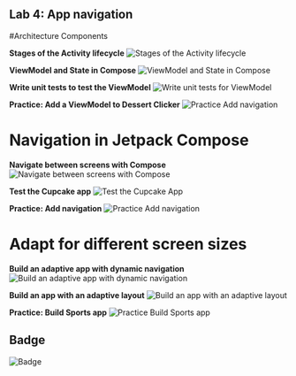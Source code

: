 ## Lab 4: App navigation


#Architecture Components

**Stages of the Activity lifecycle**
![Stages of the Activity lifecycle](https://github.com/DuKyHan/Lab-4-App-navigation/assets/87019372/16704662-07dc-4d04-9037-6e4e191f5f4b)

**ViewModel and State in Compose**
![ViewModel and State in Compose](https://github.com/DuKyHan/Lab-4-App-navigation/assets/87019372/23331e98-ce36-4100-bea8-9c2a3f6f7a4d)

**Write unit tests to test the ViewModel**
![Write unit tests for ViewModel](https://github.com/DuKyHan/Lab-4-App-navigation/assets/87019372/c7dd9a1e-d16b-492f-82e4-7b2391fac115)

**Practice: Add a ViewModel to Dessert Clicker**
![Practice Add navigation](https://github.com/DuKyHan/Lab-4-App-navigation/assets/87019372/b266310c-2557-4c71-b37f-4ede8df0089d)

 # Navigation in Jetpack Compose

 **Navigate between screens with Compose**
 ![Navigate between screens with Compose](https://github.com/DuKyHan/Lab-4-App-navigation/assets/87019372/6b67021c-ce4e-4798-a461-25095f110430)

 **Test the Cupcake app**
 ![Test the Cupcake App](https://github.com/DuKyHan/Lab-4-App-navigation/assets/87019372/8026a5a2-1b1f-414f-a740-dff7906b2fa8)

 **Practice: Add navigation**
![Practice Add navigation](https://github.com/DuKyHan/Lab-4-App-navigation/assets/87019372/93cd64a2-df51-4923-bd3d-72bfe9a2507d)

# Adapt for different screen sizes

**Build an adaptive app with dynamic navigation**
![Build an adaptive app with dynamic navigation](https://github.com/DuKyHan/Lab-4-App-navigation/assets/87019372/caf42be1-e6d5-440d-8dc5-b483db46934f)

**Build an app with an adaptive layout**
![Build an app with an adaptive layout](https://github.com/DuKyHan/Lab-4-App-navigation/assets/87019372/0c9ac415-30ff-47c9-9f76-8cb48b0d50a0)

**Practice: Build Sports app**
![Practice Build Sports app](https://github.com/DuKyHan/Lab-4-App-navigation/assets/87019372/01c646bc-9769-44bc-a206-6d338e3bc9e0)

## Badge
![Badge](https://github.com/DuKyHan/Lab-4-App-navigation/assets/87019372/bf55ac5c-36ff-42f9-9a22-28a57c9441d6)




